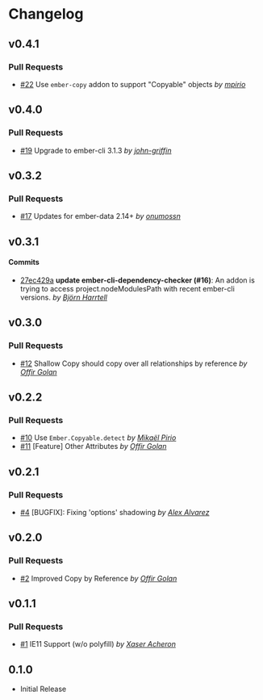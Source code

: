 Changelog
=========

## v0.4.1

### Pull Requests

- [#22](https://github.com/offirgolan/ember-data-copyable/pull/22)  Use `ember-copy` addon to support "Copyable" objects
 *by [mpirio](https://github.com/mpirio)*

## v0.4.0

### Pull Requests

- [#19](https://github.com/offirgolan/ember-data-copyable/pull/19)  Upgrade to ember-cli 3.1.3
 *by [john-griffin](https://github.com/john-griffin)*

## v0.3.2

### Pull Requests

- [#17](https://github.com/offirgolan/ember-data-copyable/pull/17)  Updates for ember-data 2.14+ *by [onumossn](https://github.com/onumossn)*

## v0.3.1

#### Commits

- [27ec429a](https://github.com/offirgolan/ember-data-copyable/commit/27ec429a3a83f5bc37c17ece7e2e5645157a9dc5) **update ember-cli-dependency-checker (#16)**: An addon is trying to access project.nodeModulesPath with recent ember-cli versions. *by [Björn Harrtell](https://github.com/bjornharrtell)*

## v0.3.0

### Pull Requests

- [#12](https://github.com/offirgolan/ember-data-copyable/pull/12)  Shallow Copy should copy over all relationships by reference *by [Offir Golan](https://github.com/offirgolan)*

## v0.2.2

### Pull Requests

- [#10](https://github.com/offirgolan/ember-data-copyable/pull/10)  Use `Ember.Copyable.detect` *by [Mikaël Pirio](https://github.com/mpirio)*
- [#11](https://github.com/offirgolan/ember-data-copyable/pull/11)  [Feature] Other Attributes *by [Offir Golan](https://github.com/offirgolan)*

## v0.2.1

### Pull Requests

- [#4](https://github.com/offirgolan/ember-data-copyable/pull/4)  [BUGFIX]: Fixing 'options' shadowing  *by [Alex Alvarez](https://github.com/alexander-alvarez)*

## v0.2.0

### Pull Requests

- [#2](https://github.com/offirgolan/ember-data-copyable/pull/2)  Improved Copy by Reference  *by [Offir Golan](https://github.com/offirgolan)*

## v0.1.1

### Pull Requests

- [#1](https://github.com/offirgolan/ember-data-copyable/pull/1)  IE11 Support (w/o polyfill)  *by [Xaser Acheron](https://github.com/XaserAcheron)*

## 0.1.0

- Initial Release
